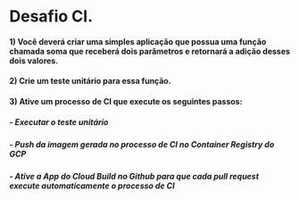 # Desafio CI.

#### 1) Você deverá criar uma simples aplicação que possua uma função chamada soma que receberá dois parâmetros e retornará a adição desses dois valores.


#### 2) Crie um teste unitário para essa função.


#### 3) Ative um processo de CI que execute os seguintes passos:

##### - Executar o teste unitário
##### - Push da imagem gerada no processo de CI no Container Registry do GCP
##### - Ative a App do Cloud Build no Github para que cada pull request execute automaticamente o processo de CI
